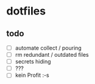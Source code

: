 # dotfiles

## todo

* [ ] automate collect / pouring
* [ ] rm redundant / outdated files
* [ ] secrets hiding
* [ ] ???
* [ ] kein Profit :-s
